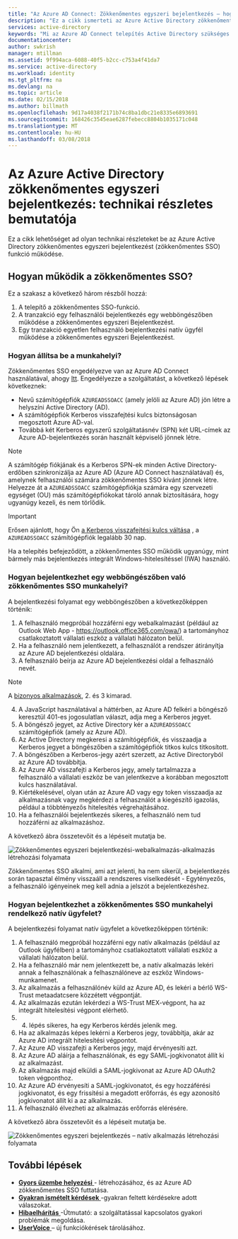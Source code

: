 ```yaml
---
title: "Az Azure AD Connect: Zökkenőmentes egyszeri bejelentkezés – hogyan működik |} Microsoft Docs"
description: "Ez a cikk ismerteti az Azure Active Directory zökkenőmentes egyszeri bejelentkezés funkció működése."
services: active-directory
keywords: "Mi az Azure AD Connect telepítés Active Directory szükséges összetevőket az Azure AD, SSO, egyszeri bejelentkezést."
documentationcenter: 
author: swkrish
manager: mtillman
ms.assetid: 9f994aca-6088-40f5-b2cc-c753a4f41da7
ms.service: active-directory
ms.workload: identity
ms.tgt_pltfrm: na
ms.devlang: na
ms.topic: article
ms.date: 02/15/2018
ms.author: billmath
ms.openlocfilehash: 9d17a4038f2171b74c8ba1dbc21e8335e6893691
ms.sourcegitcommit: 168426c3545eae6287febecc8804b1035171c048
ms.translationtype: MT
ms.contentlocale: hu-HU
ms.lasthandoff: 03/08/2018
---
```

# <a name="azure-active-directory-seamless-single-sign-on-technical-deep-dive"></a>Az Azure Active Directory zökkenőmentes egyszeri bejelentkezés: technikai részletes bemutatója

Ez a cikk lehetőséget ad olyan technikai részleteket be az Azure Active Directory zökkenőmentes egyszeri bejelentkezést (zökkenőmentes SSO) funkció működése.

## <a name="how-does-seamless-sso-work"></a>Hogyan működik a zökkenőmentes SSO?

Ez a szakasz a következő három részből hozzá:
1. A telepítő a zökkenőmentes SSO-funkció.
2. A tranzakció egy felhasználói bejelentkezés egy webböngészőben működése a zökkenőmentes egyszeri Bejelentkezést.
3. Egy tranzakció egyetlen felhasználó bejelentkezési natív ügyfél működése a zökkenőmentes egyszeri Bejelentkezést.

### <a name="how-does-set-up-work"></a>Hogyan állítsa be a munkahelyi?

Zökkenőmentes SSO engedélyezve van az Azure AD Connect használatával, ahogy [Itt](active-directory-aadconnect-sso-quick-start.md). Engedélyezze a szolgáltatást, a következő lépések következnek:
- Nevű számítógépfiók `AZUREADSSOACC` (amely jelöli az Azure AD) jön létre a helyszíni Active Directory (AD).
- A számítógépfiók Kerberos visszafejtési kulcs biztonságosan megosztott Azure AD-val.
- Továbbá két Kerberos egyszerű szolgáltatásnév (SPN) két URL-címek az Azure AD-bejelentkezés során használt képviselő jönnek létre.

>[!NOTE]
> A számítógép fiókjának és a Kerberos SPN-ek minden Active Directory-erdőben szinkronizálja az Azure AD (Azure AD Connect használatával) és, amelynek felhasználói számára zökkenőmentes SSO kívánt jönnek létre. Helyezze át a `AZUREADSSOACC` számítógépfiókja számára egy szervezeti egységet (OU) más számítógépfiókokat tároló annak biztosítására, hogy ugyanúgy kezeli, és nem törlődik.

>[!IMPORTANT]
>Erősen ajánlott, hogy Ön [a Kerberos visszafejtési kulcs váltása](active-directory-aadconnect-sso-faq.md#how-can-i-roll-over-the-kerberos-decryption-key-of-the-azureadssoacc-computer-account) , a `AZUREADSSOACC` számítógépfiók legalább 30 nap.

Ha a telepítés befejeződött, a zökkenőmentes SSO működik ugyanúgy, mint bármely más bejelentkezés integrált Windows-hitelesítéssel (IWA) használó.

### <a name="how-does-sign-in-on-a-web-browser-with-seamless-sso-work"></a>Hogyan bejelentkezhet egy webböngészőben való zökkenőmentes SSO munkahelyi?

A bejelentkezési folyamat egy webböngészőben a következőképpen történik:

1. A felhasználó megpróbál hozzáférni egy webalkalmazást (például az Outlook Web App - https://outlook.office365.com/owa/) a tartományhoz csatlakoztatott vállalati eszköz a vállalati hálózaton belül.
2. Ha a felhasználó nem jelentkezett, a felhasználót a rendszer átirányítja az Azure AD bejelentkezési oldalára.
3. A felhasználó beírja az Azure AD bejelentkezési oldal a felhasználó nevét.

  >[!NOTE]
  >A [bizonyos alkalmazások](./active-directory-aadconnect-sso-faq.md#what-applications-take-advantage-of-domainhint-or-loginhint-parameter-capability-of-seamless-sso), 2. és 3 kimarad.

4. A JavaScript használatával a háttérben, az Azure AD felkéri a böngésző keresztül 401-es jogosulatlan választ, adja meg a Kerberos jegyet.
5. A böngésző jegyet, az Active Directory kér a `AZUREADSSOACC` számítógépfiók (amely az Azure AD).
6. Az Active Directory megkeresi a számítógépfiók, és visszaadja a Kerberos jegyet a böngészőben a számítógépfiók titkos kulcs titkosított.
7. A böngészőben a Kerberos-jegy azért szerzett, az Active Directoryból az Azure AD továbbítja.
8. Az Azure AD visszafejti a Kerberos jegy, amely tartalmazza a felhasználó a vállalati eszköz be van jelentkezve a korábban megosztott kulcs használatával.
9. Kiértékelésével, olyan után az Azure AD vagy egy token visszaadja az alkalmazásnak vagy megkérdezi a felhasználót a kiegészítő igazolás, például a többtényezős hitelesítés végrehajtásához.
10. Ha a felhasználói bejelentkezés sikeres, a felhasználó nem tud hozzáférni az alkalmazáshoz.

A következő ábra összetevőit és a lépéseit mutatja be.

![Zökkenőmentes egyszeri bejelentkezési-webalkalmazás-alkalmazás létrehozási folyamata](./media/active-directory-aadconnect-sso/sso2.png)

Zökkenőmentes SSO alkalmi, ami azt jelenti, ha nem sikerül, a bejelentkezés során tapasztal élmény visszaáll a rendszeres viselkedését - Egytényezős, a felhasználó igényeinek meg kell adnia a jelszót a bejelentkezéshez.

### <a name="how-does-sign-in-on-a-native-client-with-seamless-sso-work"></a>Hogyan bejelentkezhet a zökkenőmentes SSO munkahelyi rendelkező natív ügyfelet?

A bejelentkezési folyamat natív ügyfelet a következőképpen történik:

1. A felhasználó megpróbál hozzáférni egy natív alkalmazás (például az Outlook ügyfélben) a tartományhoz csatlakoztatott vállalati eszköz a vállalati hálózaton belül.
2. Ha a felhasználó már nem jelentkezett be, a natív alkalmazás lekéri annak a felhasználónak a felhasználóneve az eszköz Windows-munkamenet.
3. Az alkalmazás a felhasználónév küld az Azure AD, és lekéri a bérlő WS-Trust metaadatcsere közzétett végpontját.
4. Az alkalmazás ezután lekérdezi a WS-Trust MEX-végpont, ha az integrált hitelesítési végpont elérhető.
5. 4. lépés sikeres, ha egy Kerberos kérdés jelenik meg.
6. Ha az alkalmazás képes lekérni a Kerberos jegy, továbbítja, akár az Azure AD integrált hitelesítési végpontot.
7. Az Azure AD visszafejti a Kerberos jegy, majd érvényesíti azt.
8. Az Azure AD aláírja a felhasználónak, és egy SAML-jogkivonatot állít ki az alkalmazást.
9. Az alkalmazás majd elküldi a SAML-jogkivonat az Azure AD OAuth2 token végponthoz.
10. Az Azure AD érvényesíti a SAML-jogkivonatot, és egy hozzáférési jogkivonatot, és egy frissítési a megadott erőforrás, és egy azonosító jogkivonatot állít ki a az alkalmazás.
11. A felhasználó élvezheti az alkalmazás erőforrás elérésére.

A következő ábra összetevőit és a lépéseit mutatja be.

![Zökkenőmentes egyszeri bejelentkezés – natív alkalmazás létrehozási folyamata](./media/active-directory-aadconnect-sso/sso14.png)

## <a name="next-steps"></a>További lépések

- [**Gyors üzembe helyezési** ](active-directory-aadconnect-sso-quick-start.md) - létrehozásához, és az Azure AD zökkenőmentes SSO futtatása.
- [**Gyakran ismételt kérdések** ](active-directory-aadconnect-sso-faq.md) -gyakran feltett kérdésekre adott válaszokat.
- [**Hibaelhárítás** ](active-directory-aadconnect-troubleshoot-sso.md) -Útmutató: a szolgáltatással kapcsolatos gyakori problémák megoldása.
- [**UserVoice** ](https://feedback.azure.com/forums/169401-azure-active-directory/category/160611-directory-synchronization-aad-connect) – új funkciókérések tárolásához.
